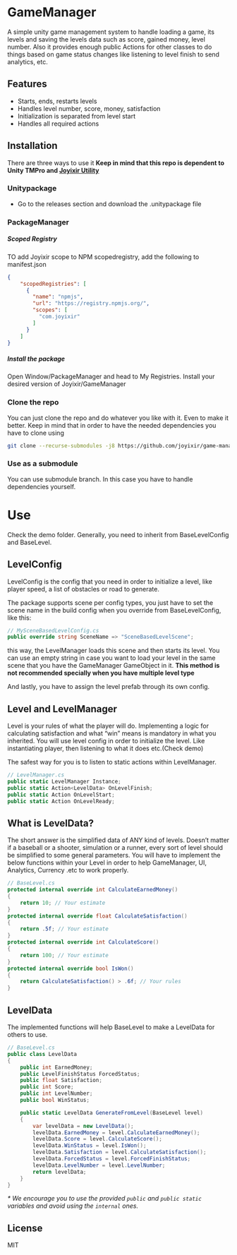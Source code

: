 # GameManager

 A simple unity game management system to handle loading a game, its levels and saving the levels data such as score, gained money, level number. Also it provides enough public Actions for other classes to do things based on game status changes like listening to level finish to send analytics, etc. 

## Features

- Starts, ends, restarts levels
- Handles level number, score, money, satisfaction
- Initialization is separated from level start
- Handles all required actions


## Installation
There are three ways to use it
**Keep in mind that this repo is dependent to Unity TMPro and [Joyixir Utility](https://github.com/joyixir/utility)**

### Unitypackage
- Go to the releases section and download the .unitypackage file


### PackageManager
##### Scoped Registry
TO add Joyixir scope to NPM scopedregistry, add the following to manifest.json
```json
{
    "scopedRegistries": [
      {
        "name": "npmjs",
        "url": "https://registry.npmjs.org/",
        "scopes": [
          "com.joyixir"
        ]
      }
    ]
}
```

##### Install the package
Open Window/PackageManager and head to My Registries. Install your desired version of Joyixir/GameManager

### Clone the repo
You can just clone the repo and do whatever you like with it. Even to make it better.
Keep in mind that in order to have the needed dependencies you have to clone using
```sh
git clone --recurse-submodules -j8 https://github.com/joyixir/game-manager.git
```

### Use as a submodule
You can use submodule branch. In this case you have to handle dependencies yourself.


# Use

Check the demo folder. 
Generally, you need to inherit from BaseLevelConfig and BaseLevel.

## LevelConfig
LevelConfig is the config that you need in order to initialize a level, like player speed, a list of obstacles or road to generate.

The package supports scene per config types, you just have to set the scene name in the build config when you override from BaseLevelConfig, like this:

```csharp
// MySceneBasedLevelConfig.cs
public override string SceneName => "SceneBasedLevelScene";
```
this way, the LevelManager loads this scene and then starts its level.
You can use an empty string in case you want to load your level in the same scene that you have the GameManager GameObject in it. **This method is not recommended specially when you have multiple level type**

And lastly, you have to assign the level prefab through its own config.

## Level and LevelManager

Level is your rules of what the player will do. 
Implementing a logic for calculating satisfaction and what “win” means is mandatory in what you inherited. 
You will use level config in order to initialize the level. Like instantiating player, then listening to what it does etc.(Check demo)

The safest way for you is to listen to static actions within LevelManager.
```csharp
// LevelManager.cs
public static LevelManager Instance;
public static Action<LevelData> OnLevelFinish;
public static Action OnLevelStart;
public static Action OnLevelReady;
```
## What is LevelData?
The short answer is the simplified data of ANY kind of levels. Doesn’t matter if a baseball or a shooter, simulation or a runner, every sort of level should be simplified to some general parameters.
You will have to implement the below functions within your Level in order to help GameManager, UI, Analytics, Currency .etc to work properly.
```csharp
// BaseLevel.cs
protected internal override int CalculateEarnedMoney()
{
    return 10; // Your estimate
}
protected internal override float CalculateSatisfaction()
{
    return .5f; // Your estimate
}
protected internal override int CalculateScore()
{
    return 100; // Your estimate
}
protected internal override bool IsWon()
{
    return CalculateSatisfaction() > .6f; // Your rules
}
```

## LevelData
The implemented functions will help BaseLevel to make a LevelData for others to use.
```csharp
// BaseLevel.cs
public class LevelData
{
    public int EarnedMoney;
    public LevelFinishStatus ForcedStatus;
    public float Satisfaction;
    public int Score;
    public int LevelNumber;
    public bool WinStatus;

    public static LevelData GenerateFromLevel(BaseLevel level)
    {
        var levelData = new LevelData();
        levelData.EarnedMoney = level.CalculateEarnedMoney();
        levelData.Score = level.CalculateScore();
        levelData.WinStatus = level.IsWon();
        levelData.Satisfaction = level.CalculateSatisfaction();
        levelData.ForcedStatus = level.ForcedFinishStatus;
        levelData.LevelNumber = level.LevelNumber;
        return levelData;
    }
}
```

*\* We encourage you to use the provided ```public``` and ```public static``` variables and avoid using the ```internal``` ones.*
## License

MIT